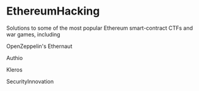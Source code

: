 # EthereumHacking

Solutions to some of the most popular Ethereum smart-contract CTFs and war games, including
 
 OpenZeppelin's Ethernaut
 
 Authio
 
 Kleros
 
 SecurityInnovation
